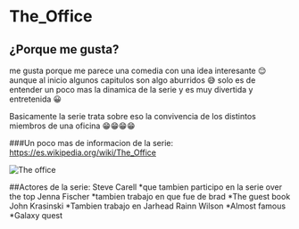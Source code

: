 # The_Office
## ¿Porque me gusta?
me gusta porque me parece una comedia con una idea interesante 😌 aunque al inicio algunos capitulos son algo aburridos 😅 solo es de entender un poco mas la dinamica de la serie y es muy divertida y entretenida 😀

Basicamente la serie trata sobre eso la convivencia de los distintos miembros de una oficina 😁😁😁😁

###Un poco mas de informacion de la serie: https://es.wikipedia.org/wiki/The_Office

![The office](https://user-images.githubusercontent.com/114964339/218775584-85252cb6-7cb3-4265-b9e4-a81fa8986d2a.jpg)

##Actores de la serie:
  Steve Carell
   *que tambien participo en la serie over the top
  Jenna Fischer
   *tambien trabajo en que fue de brad 
    *The guest book
  John Krasinski
   *Tambien trabajo en Jarhead
  Rainn Wilson
   *Almost famous
    *Galaxy quest

